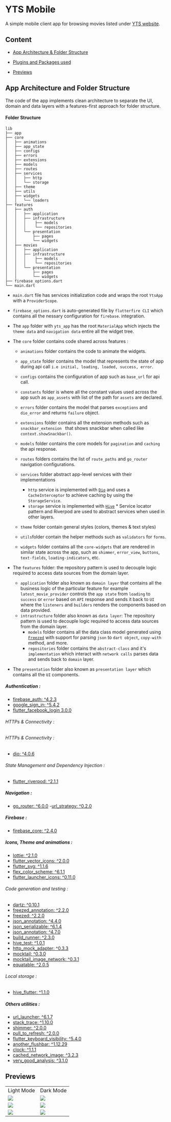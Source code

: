 # YTS Mobile

A simple mobile client app for browsing movies listed under [YTS website](https://yts.mx/).

## Content

- [App Architecture & Folder Structure](#app-architecture-and-folder-structure)

- [Plugins and Packages used](#plugins-and-packages-used)

- [Previews](#previews)

## App Architecture and Folder Structure

The code of the app implements clean architecture to separate the UI, domain and data layers with a features-first approach for folder structure.

#### Folder Structure

```
lib
├── app
├── core
│   ├── animations
│   ├── app_state
│   ├── configs
│   ├── errors
│   ├── extensions
│   ├── models
│   ├── routes
│   ├── services
│   │   ├── http
│   │   └── storage
│   ├── theme
│   ├── utils
│   ├── widgets
│   │   └── loaders
├── features
│   ├── auth
│   │   ├── application
│   │   ├── infrastructure
│   │   │    ├── models
│   │   │    └── repositories
│   │   └── presentation
│   │       ├── pages
│   │       └── widgets
│   ├── movies
│   │   ├── application
│   │   ├── infrastructure
│   │   │    ├── models
│   │   │    └── repositories
│   │   └── presentation
│   │       ├── pages
│   │       └── widgets
├── firebase_options.dart
└── main.dart
```

- `main.dart` file has services initialization code and wraps the root `YtsApp` with a `ProviderScope`.

- `firebase_options.dart` is auto-generated file by `flutterfire CLI` which contains all the nessary configuration for `firebase`.
  integration.

- The `app` folder with `yts_app` has the root `MaterialApp` which injects the `theme data` and `navigation data` entire all the widget tree.

- The `core` folder contains code shared across features :

  - `animations` folder contains the code to animate the widgets.
  - `app_state` folder contains the model that represents the state of app during api call `i.e initial, loading, loaded, success, error`.
  - `configs` contains the configuration of app such as `base_url` for api call.
  - `constants` folder is where all the constant values used across the app such as `app_assets` with list of the path for `assets` are declared.
  - `errors` folder contains the model that parses `exceptions` and `dio_error` and returns `failure` object.
  - `extensions` folder contains all the extension methods such as `snackbar_extension ` that shows snackbar when called like `context.showSnackbar()`.
  - `models` folder contains the core models for `pagination` and `caching` the api response.
  - `routes` folders contains the list of `route_paths` and `go_router` navigation configurations.

  - `services` folder abstract app-level services with their implementations
    - `http` service is implemented with [`Dio`](https://pub.dev/packages/dio) and uses a `CacheInterceptor` to achieve caching by using the `StorageService`.
    - `storage` service is implemented with [`Hive`](https://pub.dev/packages/hive_flutter) \* Service locator pattern and Riverpod are used to abstract services when used in other layers.
  - `theme` folder contain general styles (colors, themes & text styles)
  - `utils`folder contain the helper methods such as `validators` for `forms`.
  - `widgets` folder contains all the `core-widgets` that are rendered in similar state across the app, such as `shimmer`, `error_view`, `buttons`, `text-fields`, `loading-indicators`, etc.

- The `features` folder: the repository pattern is used to decouple logic required to access data sources from the domain layer.

  - `application` folder also known as `domain layer` that contains all the business logic of the particular feature for example `latest_movie_provider` controls the `app state` from `loading` to `success` or `error` based on `API` response and sends it back to `UI` where the `listeners` and `builders` renders the components based on data provided.
  - `intrastructure` folder also known as `data layer`: The repository pattern is used to decouple logic required to access data sources from the domain layer.
    - `models` folder contains all the data class model generated using [`Freezed`](https://pub.dev/packages/freezed) with support for parsing `json` to `dart object`, `copy-with` method, and more.
    - `repositories` folder contains the `abstract-class` and it's `implementation` which interact with `network calls` parses data and sends back to `domain` layer.

- The `presentation` folder also known as `presentation layer` which contains all the `UI` components.

##### Authentication :

- [firebase_auth: ^4.2.3](https://pub.dev/packages/firebase_auth)
- [google_sign_in: ^5.4.2](https://pub.dev/packages/google_sign_in)
- [flutter_facebook_login 3.0.0](https://pub.dev/packages/flutter_facebook_login)

###### HTTPs & Connectivity :

###### HTTPs & Connectivity :

- [dio: ^4.0.6](https://pub.dev/packages/dio)

###### State Management and Dependency Injection :

- [flutter_riverpod: ^2.1.1](https://pub.dev/packages/flutter_riverpod)

##### Navigation :

- [go_router: ^6.0.0](https://pub.dev/packages/go_router) -[url_strategy: ^0.2.0](https://pub.dev/packages/url_strategy)

##### Firebase :

- [firebase_core: ^2.4.0](https://pub.dev/packages/firebase_core)

##### Icons, Theme and animations :

- [lottie: ^2.1.0](https://pub.dev/packages/lottie)
- [flutter_vector_icons: ^2.0.0](https://pub.dev/packages/flutter_vector_icons)
- [flutter_svg: ^1.1.6](https://pub.dev/packages/flutter_svg)
- [flex_color_scheme: ^6.1.1](https://pub.dev/packages/flex_color_scheme)
- [flutter_launcher_icons: ^0.11.0](https://pub.dev/packages/flutter_launcher_icons)

###### Code generation and testing :

- [dartz: ^0.10.1](https://pub.dev/packages/dartz)
- [freezed_annotation: ^2.2.0](https://pub.dev/packages/freezed_annotation)
- [freezed: ^2.2.0](https://pub.dev/packages/freezed)
- [json_annotation: ^4.4.0](https://pub.dev/packages/json_annotation)
- [json_serializable: ^6.1.4](https://pub.dev/packages/json_serializable)
- [json_annotation: ^4.7.0](https://pub.dev/packages/json_annotation)
- [build_runner: ^2.3.0](https://pub.dev/packages/build_runner)
- [hive_test: ^1.0.1](https://pub.dev/packages/hive_test)
- [http_mock_adapter: ^0.3.3](https://pub.dev/packages/http_mock_adapter)
- [mocktail: ^0.3.0](https://pub.dev/packages/mocktail)
- [mocktail_image_network: ^0.3.1](https://pub.dev/packages/mocktail_image_network)
- [equatable: ^2.0.5](https://pub.dev/packages/equatable)

###### Local storage :

- [hive_flutter: ^1.1.0](https://pub.dev/packages/hive_flutter)

##### Others utilities :

- [url_launcher: ^6.1.7](https://pub.dev/packages/url_launcher)
- [stack_trace: ^1.10.0](https://pub.dev/packages/stack_trace)
- [shimmer: ^2.0.0](https://pub.dev/packages/shimmer)
- [pull_to_refresh: ^2.0.0](https://pub.dev/packages/pull_to_refresh)
- [flutter_keyboard_visibility: ^5.4.0](https://pub.dev/packages/flutter_keyboard_visibility)
- [another_flushbar: ^1.12.29](https://pub.dev/packages/another_flushbar)
- [clock: ^1.1.1](https://pub.dev/packages/clock)
- [cached_network_image: ^3.2.3](https://pub.dev/packages/cached_network_image)
- [very_good_analysis: ^3.1.0](https://pub.dev/packages/very_good_analysis)

## Previews

<table>
  <tr>
    <td>Light Mode</td>
     <td>Dark Mode</td>
</tr>
<tr>
    <td><img style="display: inline-block" src="https://user-images.githubusercontent.com/44658790/209639361-488728f2-fd52-4d74-a0af-7c8ab60affb6.png"/>
    </td>
    <td><img style="display: inline-block" src="https://user-images.githubusercontent.com/44658790/209639375-f294e78e-ccde-4d30-8a15-415ccf37463b.png"/>
    </td>
    </tr>
    <tr>
    <td><img style="display: inline-block" src ="https://user-images.githubusercontent.com/44658790/209639366-06fcdf78-c28a-4752-92a5-90fb13591549.png"/>
    </td>
    <td><img style="display: inline-block" src ="https://user-images.githubusercontent.com/44658790/209639383-307b85c3-2887-413c-b720-f73ac544b291.png"/>
    </td>
  </tr>
  <tr>
</td>
    <td><img style="display: inline-block" src ="https://user-images.githubusercontent.com/44658790/209640131-e5f09b74-6925-4c21-8e22-035aaddbccaf.gif" />
    <td><img style="display: inline-block" src ="https://user-images.githubusercontent.com/44658790/209639803-2599d420-c558-44f7-a94d-a41f072a38c7.gif" />
</td>
</tr>
</table>

